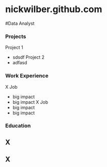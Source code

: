# nickwilber.github.com

#Data Analyst

### Projects
Project 1
- sdsdf
Project 2
- adfasd

### Work Experience
X Job
- big impact
- big impact
X Job
- big impact
- big impact

### Education
X
-
X
-
